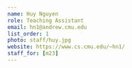 ```yaml
---
name: Huy Nguyen
role: Teaching Assistant
email: hn1@andrew.cmu.edu
list_order: 1
photo: staff/huy.jpg
website: https://www.cs.cmu.edu/~hn1/
staff_for: [m23]
---
```

